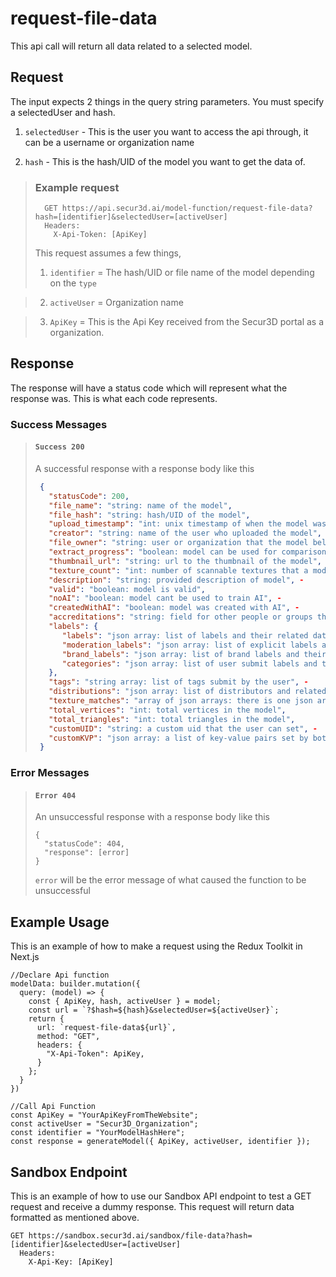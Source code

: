 # request-file-data

This api call will return all data related to a selected model.

## Request

The input expects 2 things in the query string parameters. You must specify a selectedUser and hash.

1. `selectedUser` - This is the user you want to access the api through, it can be a username or organization name
   
3. `hash` - This is the hash/UID of the model you want to get the data of.

> ### Example request
>
>       GET https://api.secur3d.ai/model-function/request-file-data?hash=[identifier]&selectedUser=[activeUser]
>       Headers:
>         X-Api-Token: [ApiKey]
>
> This request assumes a few things,
>
> 1. `identifier` = The hash/UID or file name of the model depending on the `type`

> 2. `activeUser` = Organization name

> 3. `ApiKey` = This is the Api Key received from the Secur3D portal as a organization.

## Response

The response will have a status code which will represent what the response was. This is what each code represents.

### Success Messages

> #### `Success 200`
>
> A successful response with a response body like this
>
> ```json
>  {
>    "statusCode": 200,
>    "file_name": "string: name of the model",
>    "file_hash": "string: hash/UID of the model",
>    "upload_timestamp": "int: unix timestamp of when the model was uploaded",
>    "creator": "string: name of the user who uploaded the model", -
>    "file_owner": "string: user or organization that the model belongs to",
>    "extract_progress": "boolean: model can be used for comparisons",
>    "thumbnail_url": "string: url to the thumbnail of the model",
>    "texture_count": "int: number of scannable textures that a model has",
>    "description": "string: provided description of model", -
>    "valid": "boolean: model is valid",
>    "noAI": "boolean: model cant be used to train AI", -
>    "createdWithAI": "boolean: model was created with AI", -
>    "accreditations": "string: field for other people or groups that helped make the model", -
>    "labels": {
>       "labels": "json array: list of labels and their related data",
>       "moderation_labels": "json array: list of explicit labels and their related data",
>       "brand_labels": "json array: list of brand labels and their related data",
>       "categories": "json array: list of user submit labels and their related data" -
>    },
>    "tags": "string array: list of tags submit by the user", -
>    "distributions": "json array: list of distributors and related data", -
>    "texture_matches": "array of json arrays: there is one json array for each texture in the model, these will contain json's with related data to the match",
>    "total_vertices": "int: total vertices in the model",
>    "total_triangles": "int: total triangles in the model",
>    "customUID": "string: a custom uid that the user can set", -
>    "customKVP": "json array: a list of key-value pairs set by both the user and system" -
>  }
> ```

### Error Messages

> #### `Error 404`
>
> An unsuccessful response with a response body like this
>
>     {
>       "statusCode": 404,
>       "response": [error]
>     }
>
> `error` will be the error message of what caused the function to be unsuccessful

## Example Usage

This is an example of how to make a request using the Redux Toolkit in Next.js

    //Declare Api function
    modelData: builder.mutation({
      query: (model) => {
        const { ApiKey, hash, activeUser } = model;
        const url = `?$hash=${hash}&selectedUser=${activeUser}`;
        return {
          url: `request-file-data${url}`,
          method: "GET",
          headers: {
            "X-Api-Token": ApiKey,
          }
        };
      }
    })

    //Call Api Function
    const ApiKey = "YourApiKeyFromTheWebsite";
    const activeUser = "Secur3D_Organization";
    const identifier = "YourModelHashHere";
    const response = generateModel({ ApiKey, activeUser, identifier });

## Sandbox Endpoint

This is an example of how to use our Sandbox API endpoint to test a GET request and receive a dummy response. This request will return data formatted as mentioned above.

  ```
  GET https://sandbox.secur3d.ai/sandbox/file-data?hash=[identifier]&selectedUser=[activeUser]
    Headers:
      X-Api-Key: [ApiKey]
  ```
